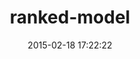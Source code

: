 ---
layout: post
title:  "ranked-model"
repo:   "mixonic/ranked-model"
date:   2015-02-18 17:22:22
gemurl: https://github.com/mixonic/ranked-model
---